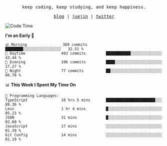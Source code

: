 <p align="center">
  <samp>
    <span>keep coding, keep studying, and keep happiness.</span>
  </samp>
</p>

<p align="center">
  <samp>
    <a href="https://deweyou.me">blog</a>  |
    <a href="https://juejin.cn/user/4309700183594366">juejin</a> |
    <a href="https://twitter.com/ouduidui">twitter</a>
  </samp>
</p>

<!--START_SECTION:waka-->
![Code Time](http://img.shields.io/badge/Code%20Time-5%2C369%20hrs%208%20mins-blue)

**I'm an Early 🐤** 

```text
🌞 Morning                369 commits         ████████░░░░░░░░░░░░░░░░░   32.51 % 
🌆 Daytime                493 commits         ███████████░░░░░░░░░░░░░░   43.44 % 
🌃 Evening                196 commits         ████░░░░░░░░░░░░░░░░░░░░░   17.27 % 
🌙 Night                  77 commits          ██░░░░░░░░░░░░░░░░░░░░░░░   06.78 % 
```


📊 **This Week I Spent My Time On** 

```text
💬 Programming Languages: 
TypeScript               18 hrs 5 mins       ██████████████████████░░░   88.36 % 
Less                     1 hr 4 mins         █░░░░░░░░░░░░░░░░░░░░░░░░   05.23 % 
JSON                     31 mins             █░░░░░░░░░░░░░░░░░░░░░░░░   02.60 % 
JavaScript               17 mins             ░░░░░░░░░░░░░░░░░░░░░░░░░   01.39 % 
Git Config               14 mins             ░░░░░░░░░░░░░░░░░░░░░░░░░   01.19 % 
```


<!--END_SECTION:waka-->
